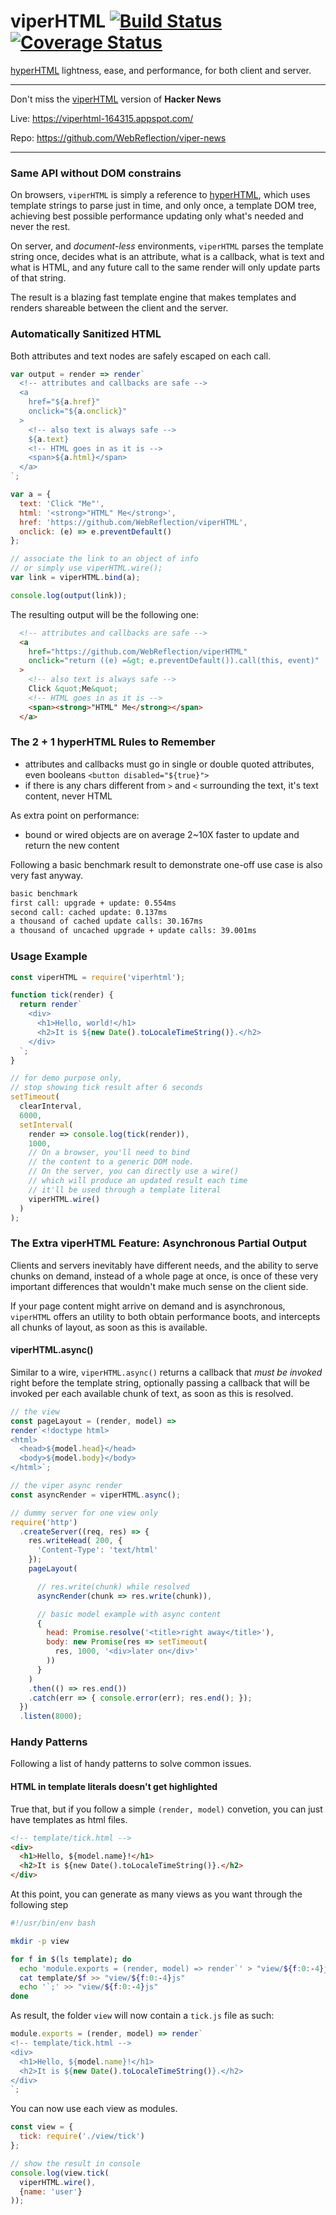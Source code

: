 # viperHTML [![Build Status](https://travis-ci.org/WebReflection/hyperHTML.svg?branch=master)](https://travis-ci.org/WebReflection/viperHTML) [![Coverage Status](https://coveralls.io/repos/github/WebReflection/viperHTML/badge.svg?branch=master)](https://coveralls.io/github/WebReflection/viperHTML?branch=master)

[hyperHTML](https://github.com/WebReflection/hyperHTML) lightness, ease, and performance, for both client and server.

- - -
Don't miss the [viperHTML](https://github.com/WebReflection/viperHTML) version of **Hacker News**

Live: https://viperhtml-164315.appspot.com/

Repo: https://github.com/WebReflection/viper-news
- - -

### Same API without DOM constrains
On browsers, `viperHTML` is simply a reference to [hyperHTML](https://medium.com/@WebReflection/hyperhtml-a-virtual-dom-alternative-279db455ee0e#.bgosolrh0),
which uses template strings to parse just in time, and only once, a template DOM tree, achieving best possible performance updating only what's needed and never the rest.

On server, and _document-less_ environments, `viperHTML` parses the template string once, decides what is an attribute, what is a callback, what is text and what is HTML, and any future call to the same render will only update parts of that string.

The result is a blazing fast template engine that makes templates and renders shareable between the client and the server.


### Automatically Sanitized HTML
Both attributes and text nodes are safely escaped on each call.
```js
var output = render => render`
  <!-- attributes and callbacks are safe -->
  <a
    href="${a.href}"
    onclick="${a.onclick}"
  >
    <!-- also text is always safe -->
    ${a.text}
    <!-- HTML goes in as it is -->
    <span>${a.html}</span>
  </a>
`;

var a = {
  text: 'Click "Me"',
  html: '<strong>"HTML" Me</strong>',
  href: 'https://github.com/WebReflection/viperHTML',
  onclick: (e) => e.preventDefault()
};

// associate the link to an object of info
// or simply use viperHTML.wire();
var link = viperHTML.bind(a);

console.log(output(link));
```

The resulting output will be the following one:
```html
  <!-- attributes and callbacks are safe -->
  <a
    href="https://github.com/WebReflection/viperHTML"
    onclick="return ((e) =&gt; e.preventDefault()).call(this, event)"
  >
    <!-- also text is always safe -->
    Click &quot;Me&quot;
    <!-- HTML goes in as it is -->
    <span><strong>"HTML" Me</strong></span>
  </a>
```


### The 2 + 1 hyperHTML Rules to Remember

  * attributes and callbacks must go in single or double quoted attributes, even booleans `<button disabled="${true}">`
  * if there is any chars different from `>` and `<` surrounding the text, it's text content, never HTML

As extra point on performance:

  * bound or wired objects are on average 2~10X faster to update and return the new content

Following a basic benchmark result to demonstrate one-off use case is also very fast anyway.

```sh
basic benchmark 
first call: upgrade + update: 0.554ms
second call: cached update: 0.137ms
a thousand of cached update calls: 30.167ms
a thousand of uncached upgrade + update calls: 39.001ms
```


### Usage Example
```js
const viperHTML = require('viperhtml');

function tick(render) {
  return render`
    <div>
      <h1>Hello, world!</h1>
      <h2>It is ${new Date().toLocaleTimeString()}.</h2>
    </div>
  `;
}

// for demo purpose only,
// stop showing tick result after 6 seconds
setTimeout(
  clearInterval,
  6000,
  setInterval(
    render => console.log(tick(render)),
    1000,
    // On a browser, you'll need to bind
    // the content to a generic DOM node.
    // On the server, you can directly use a wire()
    // which will produce an updated result each time
    // it'll be used through a template literal
    viperHTML.wire()
  )
);
```




### The Extra viperHTML Feature: Asynchronous Partial Output

Clients and servers inevitably have different needs,
and the ability to serve chunks on demand, instead of a whole page at once,
is once of these very important differences that wouldn't make much sense on the client side.

If your page content might arrive on demand and is asynchronous,
`viperHTML` offers an utility to both obtain performance boots,
and intercepts all chunks of layout, as soon as this is available.


#### viperHTML.async()

Similar to a wire, `viperHTML.async()` returns a callback that *must be invoked* right before the template string,
optionally passing a callback that will be invoked per each available chunk of text, as soon as this is resolved.

```js
// the view
const pageLayout = (render, model) =>
render`<!doctype html>
<html>
  <head>${model.head}</head>
  <body>${model.body}</body>
</html>`;

// the viper async render
const asyncRender = viperHTML.async();

// dummy server for one view only
require('http')
  .createServer((req, res) => {
    res.writeHead( 200, {
      'Content-Type': 'text/html'
    });
    pageLayout(

      // res.write(chunk) while resolved
      asyncRender(chunk => res.write(chunk)),

      // basic model example with async content
      {
        head: Promise.resolve('<title>right away</title>'),
        body: new Promise(res => setTimeout(
          res, 1000, '<div>later on</div>'
        ))
      }
    )
    .then(() => res.end())
    .catch(err => { console.error(err); res.end(); });
  })
  .listen(8000);
```


### Handy Patterns
Following a list of handy patterns to solve common issues.

#### HTML in template literals doesn't get highlighted
True that, but if you follow a simple `(render, model)` convetion,
you can just have templates as html files.
```html
<!-- template/tick.html -->
<div>
  <h1>Hello, ${model.name}!</h1>
  <h2>It is ${new Date().toLocaleTimeString()}.</h2>
</div>
```
At this point, you can generate as many views as you want through the following step
```sh
#!/usr/bin/env bash

mkdir -p view

for f in $(ls template); do
  echo 'module.exports = (render, model) => render`' > "view/${f:0:-4}js"
  cat template/$f >> "view/${f:0:-4}js"
  echo '`;' >> "view/${f:0:-4}js"
done
```

As result, the folder `view` will now contain a `tick.js` file as such:
```js
module.exports = (render, model) => render`
<!-- template/tick.html -->
<div>
  <h1>Hello, ${model.name}!</h1>
  <h2>It is ${new Date().toLocaleTimeString()}.</h2>
</div>
`;
```

You can now use each view as modules.
```js
const view = {
  tick: require('./view/tick')
};

// show the result in console
console.log(view.tick(
  viperHTML.wire(),
  {name: 'user'}
));
```
